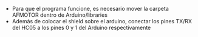 - Para que el programa funcione, es necesario mover la carpeta AFMOTOR dentro de Arduino/libraries
- Además de colocar el shield sobre el arduino, conectar los pines TX/RX del HC05 a los pines 0 y 1 del Arduino respectivamente
